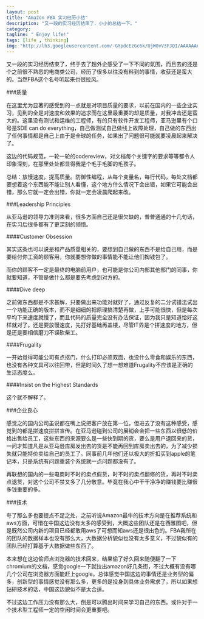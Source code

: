```yaml
---
layout: post
title: "Amazon FBA 实习经历小结"
description: "又一段的实习经历结束了，小小的总结一下。"
category:
tagline: " Enjoy life!"
tags: [life , thinking]
img: "http://lh3.googleusercontent.com/-GYpdcEzGc6k/UjW0vV3FJQI/AAAAAAAAAcE/lSBuVVkdz7I/s160-no/amazon.jpg"
---
```


又一段的实习经历结束了，终于去了趟外企感受了一下不同的氛围，而且去的还是个之前很不熟悉的电商类公司，经历了很多以往没有料到的事情，收获还是蛮大的。当然FBA这个名号听起来也很拉风。

###质量

在这里尤为显著的感受到的一点就是对项目质量的要求，以前在国内的一些企业实习，见到的全是对速度和效果的追求而在这里最重要的却是质量，对我冲击还是蛮大的。这里没有测试和运维的工程师，有的只有软件开发工程师，亚马逊里有个口号是SDE can do everything，自己做测试自己做线上故障处理，自己做的东西出了任何事情都是自己上由于是全球的任务，如果出了问题很可能就要凌晨起来解决了。

这边的代码规范，一轮一轮的codereview，对文档每个关键字的要求等等都令人印象深刻，在那里处处都显得我是个毛手毛脚的毛孩子。

总结：放慢速度，提高质量。防御性编程，从每个变量名，每行代码，每处文档都要想着这个东西能不能让别人看懂，这个地方什么情况下会出错，如果它可能会出错，那么它就一定会出错，你就一定会凌晨爬起来改。

###Leadership Principles

从亚马逊的领导力准则来看，很多方面自己还是很欠缺的，普普通通的十几句话，在实习后很多都有了更深刻的领悟。

####Customer Obsession

其实这条也可以说是和产品质量相关的，要想到自己做的东西不是给自己用，而是要给付你工资的顾客用，你就要想你做的事情能不能让他们掏钱包了。

而你的顾客不一定是最终的电脑前用户，也可能是你公司内部其他部门的同事，你就要知道，不管是做什么都是要先考虑到对方的。

####Dive deep

之前做东西都是不求甚解，只要做出来功能对就好了，通过反复的二分试错法试出一个功能正确的版本，而不是细细的把原理搞清楚再做，上手可能很快，但是每次平均下来速度就慢了，而且代码的质量完全没有办法保证，因为我只是知道恰好这样就对了。还是要放慢速度，先打好基础再盖楼，尽管IT界是个拼速度的地方，但是还是要相信磨刀不误砍柴工。

####Frugality

一开始觉得可能公司有点抠门，什么打印必须双面，也没什么零食和娱乐的东西，也没有各种文具可以往回带，但是时间久了想一想难道Frugality不应该是正确的生活态度么。

####Insist on the Highest Standards

这个就不解释了。

###企业良心

感觉之的国内公司虽说都在嘴上说把客户放在第一位，但进去了没有这种感受，感觉到的都是拼速度拼拼宣传。在亚马逊碰到公司的展销会会把一些东西以很低的价格出售给员工，这些东西的来源要么是一些快到期的货，要么是用户退回来的货，一问才知道凡是从亚马逊库房发出去的货是不能再回到库房卖出去的，为了减少损失就只能特价卖给自己的员工了。同事前几年他们还以极大的折扣买到apple的笔记本，只是系统有问题重装个系统就一点问题都没有了。

再联想的国内的一些电商时不时的卖点假货，时不时的卖点翻修的货，再时不时卖点退货，对这个公司不禁又多了几分敬意。毕竟在我心中干干净净的赚钱要比赚很多钱重要的多。

###技术

夸了那么多也要提点不足之处，之前听说Amazon最牛的技术方向是在推荐系统和aws方面，可惜在中国这边没有太多的感受到，大概这些团队还是在西雅图吧，但是既然公司内新的项目已经都敢用aws了可想而知aws还是很出色的。FBA我所在的团队的数据样本也没有那么大，大数据分析貌似也没有太多意义，不过貌似有的团队已经打算基于大数据做些东西了。

本来想在这边偷师点浏览器的技术回来，结果偷了好久回来随便翻了一下chromium的文档，感觉google一下就拉出amazon好几条街，不过大概有没有哪几个公司在浏览器方面能赶上google。总体感觉中国这边的事情还是业务型的偏多，创新型的事情感觉没有那么多，更多的是投身到具体业务需求了，所以如果想钻研技术的话，中国这边貌似不是太合适。

不过这边工作压力没有那么大，倒是可以腾出时间来学习自己的东西。或许对于一个技术型工程师一定的空闲时间会更重要吧。
